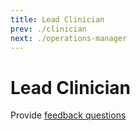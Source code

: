 ```yaml
---
title: Lead Clinician
prev: ./clinician
next: ./operations-manager
---
```


# Lead Clinician

Provide [feedback questions](./feedback-questions.md)
